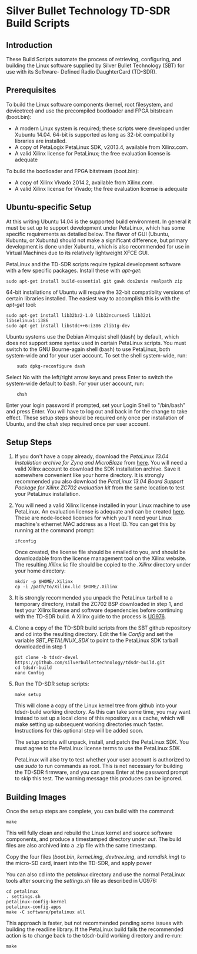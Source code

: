 Silver Bullet Technology TD-SDR Build Scripts
==============

Introduction
--------------
These Build Scripts automate the process of retrieving, configuring, and building the
Linux software supplied by Silver Bullet Technology (SBT) for use with its Software-
Defined Radio DaughterCard (TD-SDR).


Prerequisites
--------------
To build the Linux software components (kernel, root filesystem, and devicetree) and use
the precompiled bootloader and FPGA bitstream (boot.bin):
- A modern Linux system is required; these scripts were developed under Xubuntu 14.04.
  64-bit is supported as long as 32-bit compatibility libraries are installed.  
- A copy of PetaLogix PetaLinux SDK, v2013.4, available from Xilinx.com.
- A valid Xilinx license for PetaLinux; the free evaluation license is adequate

To build the bootloader and FPGA bitstream (boot.bin):
- A copy of Xilinx Vivado 2014.2, available from Xilinx.com.
- A valid Xilinx license for Vivado; the free evaluation license is adequate


Ubuntu-specific Setup
--------------
At this writing Ubuntu 14.04 is the supported build environment.  In general it must be
set up to support development under PetaLinux, which has some specific requirements as
detailed below.  The flavor of GUI (Ubuntu, Kubuntu, or Xubuntu) should not make a
significant difference, but primary development is done under Xubuntu, which is also
recommended for use in Virtual Machines due to its relatively lightweight XFCE GUI.

PetaLinux and the TD-SDR scripts require typical development software with a few specific
packages.  Install these with *apt-get*:
```
sudo apt-get install build-essential git gawk dos2unix realpath zip
```

64-bit installations of Ubuntu will require the 32-bit compatiblity versions of certain
libraries installed.  The easiest way to accomplish this is with the *apt-get* tool:
```
sudo apt-get install lib32bz2-1.0 lib32ncurses5 lib32z1 libselinux1:i386
sudo apt-get install libstdc++6:i386 zlib1g-dev
```

Ubuntu systems use the Debian Almquist shell (dash) by default, which does not support
some syntax used in certain PetaLinux scripts.  You must switch to the GNU Bourne-again
shell (bash) to use PetaLinux, both system-wide and for your user account.  To set the
shell system-wide, run:
```
    sudo dpkg-reconfigure dash
```

Select No with the left/right arrow keys and press Enter to switch the system-wide default
to bash.  For your user account, run:
```
    chsh
```

Enter your login password if prompted, set your Login Shell to "/bin/bash" and press
Enter.  You will have to log out and back in for the change to take effect.  These setup
steps should be required only once per installation of Ubuntu, and the *chsh* step
required once per user account.


Setup Steps
--------------
1. If you don't have a copy already, download the _PetaLinux 13.04 Installation archive
   for Zynq and MicroBlaze_ from
   [here](http://www.xilinx.com/support/download/index.html/content/xilinx/en/downloadNav/petalinux/2013-04.html). 
   You will need a valid Xilinx account to download the SDK installation archive.  Save it
   somewhere convenient like your home directory.  It is strongly recommended you also
   download the _PetaLinux 13.04 Board Support Package for Xilinx ZC702 evaluation kit_
   from the same location to test your PetaLinux installation.

2. You will need a valid Xilinx license installed in your Linux machine to use PetaLinux.
   An evaluation license is adequate and can be created [here](http://www.xilinx.com/getlicense). 
   These are node-locked licenses for which you'll need your Linux machine's ethernet MAC
   address as a Host ID.  You can get this by running at the command prompt:
   ```
   ifconfig
   ```
   
   Once created, the license file should be emailed to you, and should be downloadable
   from the license management tool on the Xilinx website.  The resulting *Xilinx.lic*
   file should be copied to the *.Xilinx* directory under your home directory:
   ```
   mkdir -p $HOME/.Xilinx
   cp -i /path/to/Xilinx.lic $HOME/.Xilinx
   ```

3. It is strongly recommended you unpack the PetaLinux tarball to a temporary directory,
   install the ZC702 BSP downloaded in step 1, and test your Xilinx license and software
   dependencies before continuing with the TD-SDR build.  A Xilinx guide to the process
   is
   [UG976](http://www.xilinx.com/support/documentation/sw_manuals/petalinux2013_04/ug976-petalinux-installation.pdf).

4. Clone a copy of the TD-SDR build scripts from the SBT github repository and cd into the
   resulting directory.  Edit the file *Config* and set the variable *SBT_PETALINUX_SDK*
   to point to the PetaLinux SDK tarball downloaded in step 1
   ```
   git clone -b tdsdr-devel https://github.com/silverbullettechnology/tdsdr-build.git
   cd tdsdr-build
   nano Config
   ```

5. Run the TD-SDR setup scripts:
   ```
   make setup
   ```

   This will clone a copy of the Linux kernel tree from github into your tdsdr-build
   working directory.  As this can take some time, you may want instead to set up a local
   clone of this repository as a cache, which will make setting up subsequent working
   directories much faster.  Instructions for this optional step will be added soon.

   The setup scripts will unpack, install, and patch the PetaLinux SDK.  You must agree to
   the PetaLinux license terms to use the PetaLinux SDK.

   PetaLinux will also try to test whether your user account is authorized to use *sudo*
   to run commands as root.  This is not necessary for building the TD-SDR firmware, and
   you can press Enter at the password prompt to skip this test.  The warning message this
   produces can be ignored.


Building Images
--------------
Once the setup steps are complete, you can build with the command:
```
make
```

This will fully clean and rebuild the Linux kernel and source software components, and
produce a timestamped directory under *out*.  The build files are also archived into a
.zip file with the same timestamp.

Copy the four files (*boot.bin*, *kernel.img*, *devtree.img*, and *ramdisk.img*) to the
micro-SD card, insert into the TD-SDR, and apply power

You can also cd into the *petalinux* directory and use the normal PetaLinux tools after
sourcing the *settings.sh* file as described in UG976:
```
cd petalinux
. settings.sh
petalinux-config-kernel
petalinux-config-apps
make -C software/petalinux all
```

This approach is faster, but not recommended pending some issues with building the
readline library.  If the PetaLinux build fails the recommended action is to change back
to the tdsdr-build working directory and re-run:
```
make
```





